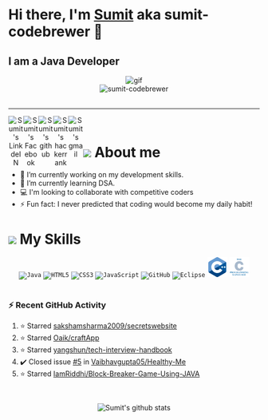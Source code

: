 # Hi there, I'm [Sumit](https://github.com/sumit-codebrewer) aka sumit-codebrewer 👋

## I am a Java Developer 

<div align="center">
<img src="https://media.tenor.com/images/dc545e5a0f93c9b2bf1d4f0af54ebbff/tenor.gif" height="360px" width="480px" alt="gif">
</div>

<div align="center">
    <img src="https://komarev.com/ghpvc/?username=sumit-codebrewer&label=Profile%20views&color=0e75b6&style=flat"
        alt="sumit-codebrewer" />
</div>
<br>
<hr>
<div align="center">
<a href="https://www.linkedin.com/in/sumit-chutani-aab427190/">
        <img align="left" alt="Sumit's LinkdeIN" width="30px"
            src="https://image.flaticon.com/icons/svg/2111/2111465.svg" draggable="false" />
    </a>
    <a href="https://www.facebook.com/profile.php?id=100010039817675">
        <img align="left" alt="Sumit's Facebook" width="30px"
            src="https://image.flaticon.com/icons/svg/2111/2111342.svg" draggable="false" />
    </a>
    <a href="https://github.com/sumit-codebrewer">
        <img align="left" alt="Sumit's github" width="30px" src="https://image.flaticon.com/icons/svg/2111/2111432.svg"
            draggable="false" />
    </a>
    <a href="https://www.hackerrank.com/sumitengineer23">
        <img align="left" alt="Sumit's hackerrank" width="30px"
            src="https://assets.brandfolder.com/y9ol94wb/v/331198/view@2x.png?v=1591971279" draggable="false" />
    </a>
    <a href="sumitchutani50@gmail.com">
        <img align="left" alt="Sumit's gmail" width="30px" src="https://image.flaticon.com/icons/svg/732/732200.svg"
            draggable="false" />
    </a>
</div>
<br />

# <img src="https://media1.giphy.com/media/iddm3qLpC8x3djZDSm/200.webp?cid=ecf05e4730jh2hoort3c620k8r70w7m8izhnuysz16mr4n1x&rid=200.webp&ct=g" width="30" draggable="false"> About me


- 🔭 I’m currently working on my development skills.
- 🌱 I’m currently learning DSA.
- 💻 I'm looking to collaborate with competitive coders
- ⚡ Fun fact: I never predicted that coding would become my daily habit!

##

# <img src="https://media.giphy.com/media/WUlplcMpOCEmTGBtBW/giphy.gif" width="50"> My Skills

<div align="center">
<code><img alt="Java" height="40px" width="40px" src="https://raw.githubusercontent.com/tomchen/stack-icons/master/logos/java.svg" title="Java"/></code>
<code><img alt="HTML5" height="40px" width="40px" src="https://raw.githubusercontent.com/tomchen/stack-icons/master/logos/html-5.svg" title="HTML5"/></code>
<code><img alt="CSS3" height="40px" width="40px" src="https://raw.githubusercontent.com/tomchen/stack-icons/master/logos/css-3.svg" title="CSS3"/></code>
<code><img alt="JavaScript" height="40px" width="40px" src="https://raw.githubusercontent.com/tomchen/stack-icons/master/logos/bootstrap.svg" title="Bootstrap"/></code>
<code><img alt="GitHub" height="40px" width="40px" src="https://raw.githubusercontent.com/tomchen/stack-icons/master/logos/github-icon.svg" 
title="GitHub"/></code>
<code><img alt="Eclipse" height="40px" width="40px" src="https://raw.githubusercontent.com/tomchen/stack-icons/master/logos/eclipse.svg" 
title="Eclipse"/></code>
<code><img alt="C++" height="40px" width="40px" src="https://raw.githubusercontent.com/github/explore/80688e429a7d4ef2fca1e82350fe8e3517d3494d/topics/cpp/cpp.png" title="C++"/></code>
<code><img alt="C" height="40px" width="40px" src="https://raw.githubusercontent.com/github/explore/80688e429a7d4ef2fca1e82350fe8e3517d3494d/topics/c/c.png" title="C"/></code>

<br/>
<br/>

 </div>
    
### ⚡ Recent GitHub Activity
    
<!--RECENT_ACTIVITY:start-->
1. ⭐ Starred [sakshamsharma2009/secretswebsite](https://github.com/sakshamsharma2009/secretswebsite)
2. ⭐ Starred [Oaik/craftApp](https://github.com/Oaik/craftApp)
3. ⭐ Starred [yangshun/tech-interview-handbook](https://github.com/yangshun/tech-interview-handbook)
4. ✔️ Closed issue [#5](https://github.com/Vaibhavgupta05/Healthy-Me/issues/5) in [Vaibhavgupta05/Healthy-Me](https://github.com/Vaibhavgupta05/Healthy-Me)
5. ⭐ Starred [IamRiddhi/Block-Breaker-Game-Using-JAVA](https://github.com/IamRiddhi/Block-Breaker-Game-Using-JAVA)
<!--RECENT_ACTIVITY:end-->

<br>
<div align="center">
    
![Sumit's github stats](https://github-readme-stats.vercel.app/api?username=sumit-codebrewer&show_icons=true&theme=radical)

</div>

